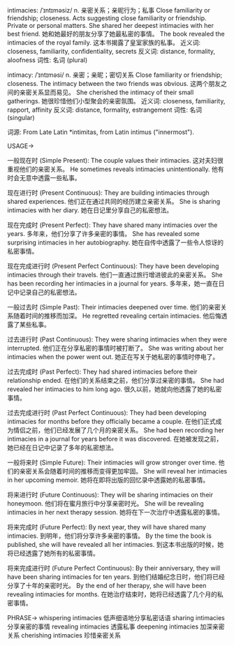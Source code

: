 intimacies: /ˈɪntɪməsiz/
n.
亲密关系；亲昵行为；私事
Close familiarity or friendship; closeness.  Acts suggesting close familiarity or friendship.  Private or personal matters.
She shared her deepest intimacies with her best friend. 她和她最好的朋友分享了她最私密的事情。
The book revealed the intimacies of the royal family. 这本书揭露了皇室家族的私事。
近义词: closeness, familiarity, confidentiality, secrets
反义词: distance, formality, aloofness
词性: 名词 (plural)


intimacy: /ˈɪntɪməsi/
n.
亲密；亲昵；密切关系
Close familiarity or friendship; closeness.
The intimacy between the two friends was obvious.  这两个朋友之间的亲密关系显而易见。
She cherished the intimacy of their small gatherings. 她很珍惜他们小型聚会的亲密氛围。
近义词: closeness, familiarity, rapport, affinity
反义词: distance, formality, estrangement
词性: 名词 (singular)


词源:  From Late Latin *intimitas, from Latin intimus ("innermost").


USAGE->

一般现在时 (Simple Present):
The couple values their intimacies. 这对夫妇很重视他们的亲密关系。
He sometimes reveals intimacies unintentionally. 他有时会无意中透露一些私事。

现在进行时 (Present Continuous):
They are building intimacies through shared experiences. 他们正在通过共同的经历建立亲密关系。
She is sharing intimacies with her diary. 她在日记里分享自己的私密想法。


现在完成时 (Present Perfect):
They have shared many intimacies over the years. 多年来，他们分享了许多亲密的事情。
She has revealed some surprising intimacies in her autobiography. 她在自传中透露了一些令人惊讶的私密事情。


现在完成进行时 (Present Perfect Continuous):
They have been developing intimacies through their travels.  他们一直通过旅行增进彼此的亲密关系。
She has been recording her intimacies in a journal for years. 多年来，她一直在日记中记录自己的私密想法。


一般过去时 (Simple Past):
Their intimacies deepened over time. 他们的亲密关系随着时间的推移而加深。
He regretted revealing certain intimacies. 他后悔透露了某些私事。


过去进行时 (Past Continuous):
They were sharing intimacies when they were interrupted.  他们正在分享私密的事情时被打断了。
She was writing about her intimacies when the power went out. 她正在写关于她私密的事情时停电了。


过去完成时 (Past Perfect):
They had shared intimacies before their relationship ended. 在他们的关系结束之前，他们分享过亲密的事情。
She had revealed her intimacies to him long ago.  很久以前，她就向他透露了她的私密事情。


过去完成进行时 (Past Perfect Continuous):
They had been developing intimacies for months before they officially became a couple.  在他们正式成为情侣之前，他们已经发展了几个月的亲密关系。
She had been recording her intimacies in a journal for years before it was discovered.  在她被发现之前，她已经在日记中记录了多年的私密想法。


一般将来时 (Simple Future):
Their intimacies will grow stronger over time. 他们的亲密关系会随着时间的推移而变得更加牢固。
She will reveal her intimacies in her upcoming memoir. 她将在即将出版的回忆录中透露她的私密事情。


将来进行时 (Future Continuous):
They will be sharing intimacies on their honeymoon.  他们将在蜜月旅行中分享亲密时光。
She will be revealing intimacies in her next therapy session.  她将在下一次治疗中透露私密的事情。


将来完成时 (Future Perfect):
By next year, they will have shared many intimacies.  到明年，他们将分享许多亲密的事情。
By the time the book is published, she will have revealed all her intimacies.  到这本书出版的时候，她将已经透露了她所有的私密事情。


将来完成进行时 (Future Perfect Continuous):
By their anniversary, they will have been sharing intimacies for ten years. 到他们结婚纪念日时，他们将已经分享了十年的亲密时光。
By the end of her therapy, she will have been revealing intimacies for months. 在她治疗结束时，她将已经透露了几个月的私密事情。



PHRASE->
whispering intimacies  低声细语地分享私密话语
sharing intimacies  分享亲密的事情
revealing intimacies  透露私事
deepening intimacies  加深亲密关系
cherishing intimacies  珍惜亲密关系
